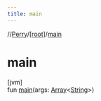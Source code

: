 ```yaml
---
title: main
---
```

//[Perry](../../index.html)/[[root]](index.html)/[main](main.html)



# main



[jvm]\
fun [main](main.html)(args: [Array](https://kotlinlang.org/api/latest/jvm/stdlib/kotlin/-array/index.html)&lt;[String](https://kotlinlang.org/api/latest/jvm/stdlib/kotlin/-string/index.html)&gt;)




